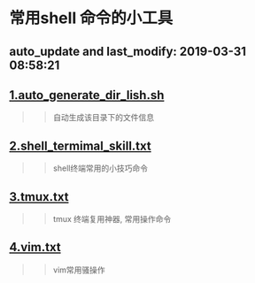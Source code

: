 

常用shell 命令的小工具
====
auto_update and last_modify: 2019-03-31 08:58:21
-------
## [1.auto_generate_dir_lish.sh](https://github.com/lotluck/shell/blob/master/shell_easy_tools/auto_generate_dir_lish.sh)
>> 自动生成该目录下的文件信息
## [2.shell_termimal_skill.txt](https://github.com/lotluck/shell/blob/master/shell_easy_tools/shell_termimal_skill.txt)
>>  shell终端常用的小技巧命令
## [3.tmux.txt](https://github.com/lotluck/shell/blob/master/shell_easy_tools/tmux.txt)
>> tmux 终端复用神器, 常用操作命令
## [4.vim.txt](https://github.com/lotluck/shell/blob/master/shell_easy_tools/vim.txt)
>>  vim常用骚操作




